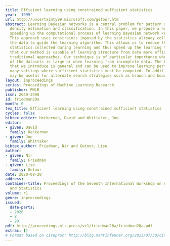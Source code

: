 ```yaml
---
title: Efficient learning using constrained sufficient statistics
year: '1999'
url: http://uncertainty99.microsoft.com/getoor.htm
abstract: Learning Bayesian networks is a central problem for pattern recognition,
  density estimation and classification. In this paper, we propose a new method for
  speeding up the computational process of learning Bayesian network <em>structure</em>.
  This approach uses constraints imposed by the statistics already collected from
  the data to guide the learning algorithm. This allows us to reduce the number of
  statistics collected during learning and thus speed up the learning time. We show
  that our method is capable of learning structure from data more efficiently than
  traditional approaches. Our technique is of particular importance when the size
  of the datasets is large or when learning from incomplete data. The basic technique
  that we introduce is general and can be used to improve learning performance in
  many settings where sufficient statistics must be computed. In addition, our technique
  may be useful for alternate search strategies such as branch and bound algorithms.
layout: inproceedings
series: Proceedings of Machine Learning Research
publisher: PMLR
issn: 2640-3498
id: friedman20a
month: 0
tex_title: Efficient learning using constrained sufficient statistics
cycles: false
bibtex_editor: Heckerman, David and Whittaker, Joe
editor:
- given: David
  family: Heckerman
- given: Joe
  family: Whittaker
bibtex_author: Friedman, Nir and Getoor, Lise
author:
- given: Nir
  family: Friedman
- given: Lise
  family: Getoor
date: 2020-08-20
address: 
container-title: Proceedings of the Seventh International Workshop on Artificial Intelligence
  and Statistics
volume: r1
genre: inproceedings
issued:
  date-parts:
  - 2020
  - 8
  - 20
pdf: http://proceedings.mlr.press/vr1/friedman20a/friedman20a.pdf
extras: []
# Format based on citeproc: http://blog.martinfenner.org/2013/07/30/citeproc-yaml-for-bibliographies/
---
```

